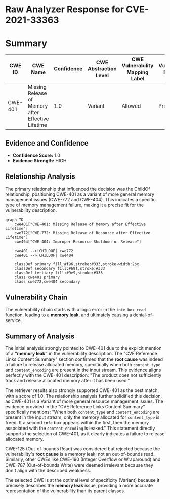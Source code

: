 # Raw Analyzer Response for CVE-2021-33363

# Summary
| CWE ID | CWE Name | Confidence | CWE Abstraction Level | CWE Vulnerability Mapping Label | CWE-Vulnerability Mapping Notes |
|---|---|---|---|---|---|
| CWE-401 | Missing Release of Memory after Effective Lifetime | 1.0 | Variant | Allowed | Primary CWE |

## Evidence and Confidence

*   **Confidence Score:** 1.0
*   **Evidence Strength:** HIGH

## Relationship Analysis
The primary relationship that influenced the decision was the ChildOf relationship, positioning CWE-401 as a variant of more general memory management issues (CWE-772 and CWE-404). This indicates a specific type of memory management failure, making it a precise fit for the vulnerability description.

```mermaid
graph TD
    cwe401["CWE-401: Missing Release of Memory after Effective Lifetime"]
    cwe772["CWE-772: Missing Release of Resource after Effective Lifetime"]
    cwe404["CWE-404: Improper Resource Shutdown or Release"]
    
    cwe401 -->|CHILDOF| cwe772
    cwe401 -->|CHILDOF| cwe404
    
    classDef primary fill:#f96,stroke:#333,stroke-width:2px
    classDef secondary fill:#69f,stroke:#333
    classDef tertiary fill:#9e9,stroke:#333
    class cwe401 primary
    class cwe772,cwe404 secondary
```

## Vulnerability Chain
The vulnerability chain starts with a logic error in the `infe_box_read` function, leading to a **memory leak**, and ultimately causing a denial-of-service.

## Summary of Analysis
The initial analysis strongly pointed to CWE-401 due to the explicit mention of a **"memory leak"** in the vulnerability description. The "CVE Reference Links Content Summary" section confirmed that the **root cause** was indeed a failure to release allocated memory, specifically when both `content_type` and `content_encoding` are present in the input stream. This evidence aligns perfectly with the CWE-401 description: "The product does not sufficiently track and release allocated memory after it has been used."

The retriever results also strongly supported CWE-401 as the best match, with a score of 1.0. The relationship analysis further solidified this decision, as CWE-401 is a Variant of more general resource management issues.
The evidence provided in the "CVE Reference Links Content Summary" specifically mentions: "When both `content_type` and `content_encoding` are present in the input stream, only the memory allocated for `content_type` is freed. If a second `infe` box appears within the first, then the memory associated with the `content_encoding` is leaked." This statement directly supports the selection of CWE-401, as it clearly indicates a failure to release allocated memory.

CWE-125 (Out-of-bounds Read) was considered but rejected because the vulnerability's **root cause** is a memory leak, not an out-of-bounds read. Similarly, other CWEs like CWE-190 (Integer Overflow or Wraparound) and CWE-787 (Out-of-bounds Write) were deemed irrelevant because they don't align with the described weakness.

The selected CWE is at the optimal level of specificity (Variant) because it precisely describes the **memory leak** issue, providing a more accurate representation of the vulnerability than its parent classes.